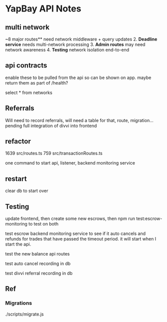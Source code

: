 # YapBay API Notes

## multi network
~8 major routes** need network middleware + query updates
2. **Deadline service** needs multi-network processing
3. **Admin routes** may need network awareness
4. **Testing** network isolation end-to-end

## api contracts
enable these to be pulled from the api so can be shown on app. maybe return them as part of /health?

select * from networks

## Referrals
Will need to record referrals, will need a table for that, route, migration... pending full integration of divvi into frontend

## refactor
1639 src/routes.ts
759 src/transactionRoutes.ts

one command to start api, listener, backend monitoring service

## restart
clear db to start over

## Testing
update frontend, then create some new escrows, then npm run test:escrow-monitoring to test on both

test escrow backend monitoring service to see if it auto cancels and refunds for trades that have passed the timeout period. it will start when I start the api.

test the new balance api routes

test auto cancel recording in db

test divvi referral recording in db

## Ref
### Migrations
./scripts/migrate.js
